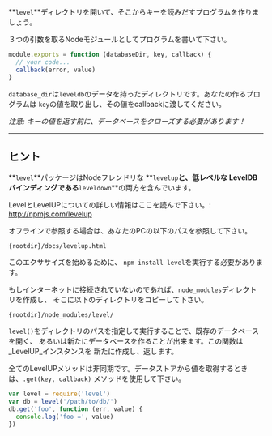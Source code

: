 **`level`**ディレクトリを開いて、そこからキーを読みだすプログラムを作りましょう。

３つの引数を取るNodeモジュールとしてプログラムを書いて下さい。

```javascript
module.exports = function (databaseDir, key, callback) {
  // your code...
  callback(error, value)
}
```

`database_dir`は`leveldb`のデータを持ったディレクトリです。あなたの作るプログラムは
`key`の値を取り出し、その値をcallbackに渡してください。

_注意: キーの値を返す前に、データベースをクローズする必要があります！_

---

## ヒント

**`level`**パッケージはNodeフレンドリな **`levelup`**と、低レベルな
LevelDBバインディングである**`leveldown`**の両方を含んでいます。

LevelとLevelUPについての詳しい情報はここを読んで下さい。: http://npmjs.com/levelup

オフラインで参照する場合は、あなたのPCの以下のパスを参照して下さい。

    {rootdir}/docs/levelup.html

このエクササイズを始めるために、 `npm install level`を実行する必要があります。

もしインターネットに接続されていないのであれば、`node_modules`ディレクトリを作成し、
そこに以下のディレクトリをコピーして下さい。

    {rootdir}/node_modules/level/

`level()`をディレクトリのパスを指定して実行することで、既存のデータベースを開く、
あるいは新たにデータベースを作ることが出来ます。この関数は_LevelUP_インスタンスを
新たに作成し、返します。

全てのLevelUPメソッドは非同期です。データストアから値を取得するときは、`.get(key, callback)`
メソッドを使用して下さい。

```javascript
var level = require('level')
var db = level('/path/to/db/')
db.get('foo', function (err, value) {
  console.log('foo =', value)
})
```
